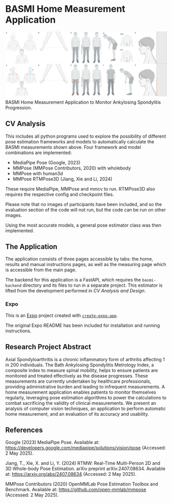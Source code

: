 # BASMI Home Measurement Application
![alt text](https://github.com/samuel-thomson/basmi-measure/blob/main/Images/BASMI_measurements.png)
BASMI Home Measurement Application to Monitor Ankylosing Spondylitis Progression.

## CV Analysis
This includes all python programs used to explore the possibility of different pose estimation frameworks and models
to automatically calculate the BASMI measurements shown above. Four framework and model combinations are implemented:

* MediaPipe Pose (Google, 2023)
* MMPose (MMPose Contributors, 2020) with wholebody
* MMPose with human3d
* MMPose RTMPose3D (Jiang, Xie and Li, 2024)

These require MediaPipe, MMPose and mmcv to run. RTMPose3D also requires the respective config and checkpoint files.

Please note that no images of participants have been included, and so the evaluation section of the code 
will not run, but the code can be run on other images.

Using the most accurate models, a general pose estimator class was then implemented.

## The Application

The application consists of three pages accessible by tabs: the home, results and manual instructions pages, 
as well as the measuring page which is accessible from the main page.

The backend for this application is a FastAPI, which requires the `basmi-backend` directory and its files to run in 
a separate project. This estimator is lifted from the development performed in _CV Analysis and Design_.

### Expo


This is an [Expo](https://expo.dev) project created with 
[`create-expo-app`](https://www.npmjs.com/package/create-expo-app).

The original Expo README has been included for installation and running instructions.

## Research Project Abstract
Axial Spondyloarthritis is a chronic inflammatory form of arthritis affecting 1 in 200 individuals. The Bath Ankylosing 
Spondylitis Metrology Index, a composite index to measure spinal mobility, helps to ensure patients are monitored and 
treated effectively as the disease progresses. These measurements are currently undertaken by healthcare professionals,
providing administrative burden and leading to infrequent measurements. A home measurement application enables patients 
to monitor themselves regularly, leveraging pose estimation algorithms to power the calculations to combat sacrificing 
the validity of clinical measurements. We present an analysis of computer vision techniques, an application to perform
automatic home measurement, and an evaluation of its accuracy and usability.

## References
Google (2023) MediaPipe Pose. Available at: https://developers.google.com/mediapipe/solutions/vision/pose 
(Accessed: 2 May 2025).

Jiang, T., Xie, X. and Li, Y. (2024) RTMW: Real-Time Multi-Person 2D and 3D Whole-body Pose Estimation. 
arXiv preprint arXiv:2407.08634. Available at: https://arxiv.org/abs/2407.08634 (Accessed: 2 May 2025).

MMPose Contributors (2020) OpenMMLab Pose Estimation Toolbox and Benchmark. Available at: 
https://github.com/open-mmlab/mmpose (Accessed: 2 May 2025).
